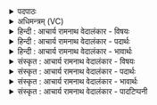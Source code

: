 <details><summary>पदपाठः</summary>

म꣣ह꣢त्। तत्। सो꣡मः꣢꣯। म꣣हिषः꣢। च꣣कार। अ꣣पा꣢म्। यत्। ग꣡र्भः꣢꣯। अ꣡वृ꣢꣯णीत। दे꣣वा꣢न्। अ꣡द꣢꣯धात्। इ꣡न्द्रे꣢꣯। प꣡व꣢꣯मानः। ओ꣡जः꣢꣯। अ꣡ज꣢꣯नयत्। सू꣡र्ये꣢꣯। ज्यो꣡तिः꣢꣯। इ꣡न्दुः꣢꣯। १२५५।
</details>

<details><summary>अधिमन्त्रम् (VC)</summary>

- पवमानः सोमः
- पराशरः शाक्त्यः
- त्रिष्टुप्
- धैवतः
</details>

<details><summary>हिन्दी : आचार्य रामनाथ वेदालंकार - विषयः</summary>

तृतीय ऋचा की व्याख्या पूर्वार्चिक में ५४२ क्रमाङ्क पर परमात्मा के विषय में की जा चुकी है। यहाँ भी उसी विषय का वर्णन करते हैं।
</details>

<details><summary>हिन्दी : आचार्य रामनाथ वेदालंकार - पदार्थः</summary>

पदार्थान्वयभाषाः -  (महिषः) महान् (सोमः) जगत् का रचयिता परमेश्वर (तत्) उस आगे वर्णित किये गये (महत्) महत्त्वपूर्ण कर्म को (चकार) करता है (यत्) कि (अपाम्) जल आदि पदार्थों में भी (गर्भः) गर्भरूप से विद्यमान वह (देवान्) सूर्य,चन्द्र,वायु,विद्युत् आदियों को वा प्राण,मन,चक्षु,श्रोत्र आदियों को (अवृणीत) रक्षणीय रूप में वरता है। (पवमानः) उस कर्मशूर ने (इन्द्रे) प्राण,पवन वा मन में (ओजः) बल (अदधात्) स्थापित किया है, (इन्दुः) उस ज्योतिष्मान् ने (सूर्ये) सूर्य में (ज्योतिः) ज्योति को (अजनयत्) उत्पन्न किया है ॥३॥
</details>

<details><summary>हिन्दी : आचार्य रामनाथ वेदालंकार - भावार्थः</summary>

भावार्थभाषाः -  परमात्मा के महान् कर्म बड़े ही आश्चर्यजनक हैं। प्राण में साँस की शक्ति,पवन में गति,मन में संकल्प,सूर्य में दीप्ति,चाँद में चाँदनी,नदियों में प्रवाह,पहाड़ों में दृढ़ता वही स्थापित करता है ॥३॥
</details>

<details><summary>संस्कृत : आचार्य रामनाथ वेदालंकार - विषयः</summary>

तृतीया ऋक् पूर्वार्चिके ५४२ क्रमाङ्के परमात्मविषये व्याख्यातपूर्वा। अत्रापि स एव विषयो वर्ण्यते।
</details>

<details><summary>संस्कृत : आचार्य रामनाथ वेदालंकार - पदार्थः</summary>

पदार्थान्वयभाषाः -  (महिषः) महान्, (सोमः) जगत्स्रष्टा परमेश्वरः (तत्) वर्ण्यमानम् (महत्) महत्त्वपूर्णं कर्म (चकार) करोति (यत्) अपाम् उदकादीनां पदार्थानाम् (गर्भः) गर्भरूपेण विद्यमानः सः (देवान्) सूर्यचन्द्रवायुविद्युदादीन् प्राणमनश्चक्षुःश्रोत्रादीन् वा (अवृणीत) रक्ष्यत्वेन वृणीते। (पवमानः) कर्मशूरः सः।[पवते गतिकर्मा। निघं० २।१४।] (इन्द्रे) प्राणे,पवने,मनसि वा।[प्राण इवेन्द्रः। श० १२।९।१।१४। यो वै वायुः स इन्द्रो य इन्द्रः स वायुः। श० ४।१।३।१९। मन एवेन्द्रः। श० १२।९।१।१३।] (ओजः) बलम् (अदधात्) अस्थापयत्। (इन्दुः) ज्योतिष्मान् सः (सूर्ये) आदित्ये (ज्योतिः) दीप्तिम् (अजनयत्) उदपादयत् ॥३॥
</details>

<details><summary>संस्कृत : आचार्य रामनाथ वेदालंकार - भावार्थः</summary>

भावार्थभाषाः -  परमात्मनो महान्ति कर्माण्याश्चर्यकराणि खलु। प्राणे प्राणनशक्तिं,पवने गतिं,मनसि संकल्पं,सूर्ये दीप्तिं,चन्द्रे ज्योत्स्नां,सरित्सु प्रवाहं,पर्वतेषु दृढतां स एव स्थापयति ॥३॥
</details>

<details><summary>संस्कृत : आचार्य रामनाथ वेदालंकार - पादटिप्पनी</summary>

टिप्पणी:   १. ऋ० ९।९७।४१,साम० ५४२।
</details>